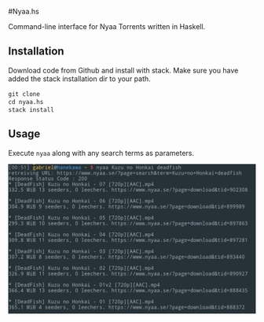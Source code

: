 #Nyaa.hs

Command-line interface for Nyaa Torrents written in Haskell. 

## Installation

Download code from Github and install with stack. Make sure you have added the
stack installation dir to your path.

```
git clone
cd nyaa.hs
stack install
```

## Usage

Execute `nyaa` along with any search terms as parameters.

![Screenshot](screenshots/screen1.png)
